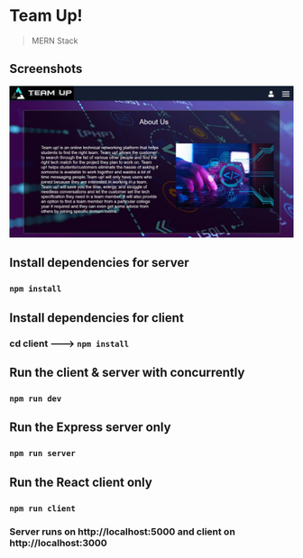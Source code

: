 # Team Up!  
> MERN Stack 

## Screenshots
![Homepage](https://github.com/Firestorm2602/Software_Engineering_Project/blob/main/SS/Homepage.jpg?raw=true)

## Install dependencies for server 
### `npm install`

## Install dependencies for client
### cd client ---> `npm install`

## Run the client & server with concurrently
### `npm run dev`

## Run the Express server only
### `npm run server`

## Run the React client only
### `npm run client`

### Server runs on http://localhost:5000 and client on http://localhost:3000


